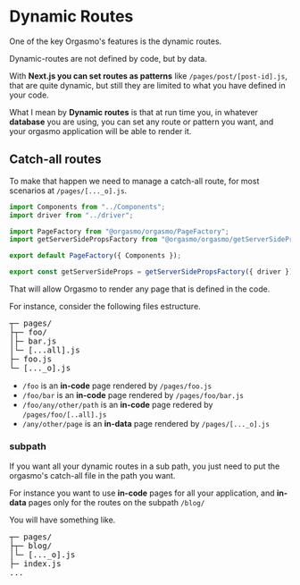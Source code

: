 # Dynamic Routes

One of the key Orgasmo's features is the dynamic routes.

Dynamic-routes are not defined by code, but by data.

With **Next.js you can set routes as patterns** like `/pages/post/[post-id].js`, that are quite dynamic, but still they are limited to what you have defined in your code.

What I mean by **Dynamic routes** is that at run time you, in whatever **database** you are using, you can set any route or pattern you want, and your orgasmo application will be able to render it.

## Catch-all routes

To make that happen we need to manage a catch-all route, for most scenarios at `/pages/[..._o].js`.

```js
import Components from "../Components";
import driver from "../driver";

import PageFactory from "@orgasmo/orgasmo/PageFactory";
import getServerSidePropsFactory from "@orgasmo/orgasmo/getServerSidePropsFactory";

export default PageFactory({ Components });

export const getServerSideProps = getServerSidePropsFactory({ driver });
```

That will allow Orgasmo to render any page that is defined in the code.

For instance, consider the following files estructure.

<pre style="font-family:monospace; line-height: 1.15 ">
┬─ pages/
├┬─ foo/
│├─ bar.js
│└─ [...all].js
├─ foo.js
└─ [..._o].js
</pre>

* `/foo` is an **in-code** page rendered by `/pages/foo.js`
* `/foo/bar` is an **in-code** page rendered by `/pages/foo/bar.js`
* `/foo/any/other/path` is an **in-code** page redered by `/pages/foo/[..all].js`
* `/any/other/page` is an **in-data** page rendered by `/pages/[..._o].js` 

### subpath

If you want all your dynamic routes in a sub path, you just need to put the orgasmo's catch-all file in the path you want.

For instance you want to use **in-code** pages for all your application, and **in-data** pages only for the routes on the subpath `/blog/`

You will have something like.

<pre style="font-family:monospace; line-height: 1.15 ">
┬─ pages/
├┬─ blog/
│└─ [..._o].js
├─ index.js
...
</pre>


